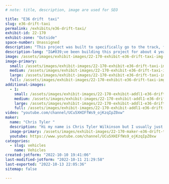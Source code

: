 ```yaml
---
# note: title, description, image are used for SEO

title: "E36 drift  taxi"
slug: e36-drift-taxi
permalink: /exhibits/e36-drift-taxi/
exhibit-id: 22-170
exhibit-zone: "Outside"
space-number: Unassigned
description: "This project was built to specifically go to the track, for track racing/drifting. "
description-long: "I&#039;ve been building this project for about 4 years and I&#039;m continuously still building this project. The goal for this project is to be a demo car for regular plubic drift events"
image: /assets/images/exhibit-images/22-170-exhibit-e36-drift-taxi-img-20221009-163728887-hdr-large.jpg
image-primary: 
  small: /assets/images/exhibit-images/22-170-exhibit-e36-drift-taxi-img-20221009-163728887-hdr-small.jpg
  medium: /assets/images/exhibit-images/22-170-exhibit-e36-drift-taxi-img-20221009-163728887-hdr-medium.jpg
  large: /assets/images/exhibit-images/22-170-exhibit-e36-drift-taxi-img-20221009-163728887-hdr-large.jpg
  full: /assets/images/exhibit-images/22-170-exhibit-e36-drift-taxi-img-20221009-163728887-hdr-full.jpg
additional-images: 
  - 1:
    small: /assets/images/exhibit-images/22-170-exhibit-addl1-e36-drift-taxi-img-20221009-163734204-hdr-small.jpg
    medium: /assets/images/exhibit-images/22-170-exhibit-addl1-e36-drift-taxi-img-20221009-163734204-hdr-medium.jpg
    large: /assets/images/exhibit-images/22-170-exhibit-addl1-e36-drift-taxi-img-20221009-163734204-hdr-large.jpg
    full: /assets/images/exhibit-images/22-170-exhibit-addl1-e36-drift-taxi-img-20221009-163734204-hdr-full.jpg
video: "youtube.com/channel/UCu5XHIFfWs9_ojKzqIpZ0xw"
maker: 
  name: "Chris Tyler "
  description: "Hi my name is Chris Tyler Wilkinson but I usually just go by Chris Tyler I&#039;ve been part of the Central Florida drift community for about six, seven years. I fell in love with racing, mostly drifting since I was in high school. The E36 drift taxi was the very first project car I ever built. The reason i built this project was  learn how to drift and to improve my driving skills . My very first drift competition I ever competed in was Okc street League battle royal in 01/20/21 which is located at Orlando kart center. My current home track that I go drifting at is Orlando speed world.  the inspiration behind this whole build was to One Day become a pro drift athlete."
  image-primary: /assets/images/exhibit-images/22-170-maker-e36-drift-taxi-img-20221010-184800059-medium.jpg
  youtube: https://www.youtube.com/channel/UCu5XHIFfWs9_ojKzqIpZ0xw
categories: 
  - slug: vehicles
    name: Vehicles
created-jotform: "2022-10-10 19:41:06"
last-modified-jotform: "2022-10-11 21:29:58"
last-exported: "2022-10-13 22:05:36"
sitemap: false

---
```


